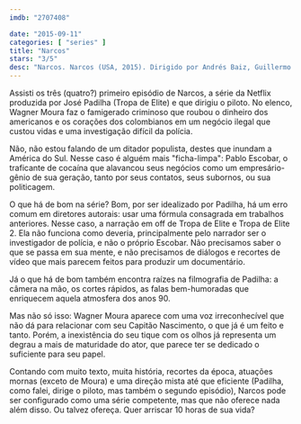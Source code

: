 ```yaml
---
imdb: "2707408"

date: "2015-09-11"
categories: [ "series" ]
title: "Narcos"
stars: "3/5"
desc: "Narcos. Narcos (USA, 2015). Dirigido por Andrés Baiz, Guillermo Navarro, Fernando Coimbra, José Padilha. Escrito por Chris Brancato, Samir Mehta, Andrew Black, Dana Ledoux Miller, Carlo Bernard, Doug Miro, Dana Calvo, Nick Schenk, Paul Eckstein. Com Wagner Moura, Maurice Compte, Boyd Holbrook, Pedro Pascal, Joanna Christie, Roberto Urbina, Ana de la Reguera, Danielle Kennedy, Stephanie Sigman."
---
```

Assisti os três (quatro?) primeiro episódio de Narcos, a série da Netflix produzida por José Padilha (Tropa de Elite) e que dirigiu o piloto. No elenco, Wagner Moura faz o famigerado criminoso que roubou o dinheiro dos americanos e os corações dos colombianos em um negócio ilegal que custou vidas e uma investigação difícil da polícia.

Não, não estou falando de um ditador populista, destes que inundam a América do Sul. Nesse caso é alguém mais "ficha-limpa": Pablo Escobar, o traficante de cocaína que alavancou seus negócios como um empresário-gênio de sua geração, tanto por seus contatos, seus subornos, ou sua politicagem.

O que há de bom na série? Bom, por ser idealizado por Padilha, há um erro comum em diretores autorais: usar uma fórmula consagrada em trabalhos anteriores. Nesse caso, a narração em off de Tropa de Elite e Tropa de Elite 2. Ela não funciona como deveria, principalmente pelo narrador ser o investigador de polícia, e não o próprio Escobar. Não precisamos saber o que se passa em sua mente, e não precisamos de diálogos e recortes de vídeo que mais parecem feitos para produzir um documentário.

Já o que há de bom também encontra raízes na filmografia de Padilha: a câmera na mão, os cortes rápidos, as falas bem-humoradas que enriquecem aquela atmosfera dos anos 90.

Mas não só isso: Wagner Moura aparece com uma voz irreconhecível que não dá para relacionar com seu Capitão Nascimento, o que já é um feito e tanto. Porém, a inexistência do seu tique com os olhos já representa um degrau a mais de maturidade do ator, que parece ter se dedicado o suficiente para seu papel.

Contando com muito texto, muita história, recortes da época, atuações mornas (exceto de Moura) e uma direção mista até que eficiente (Padilha, como falei, dirige o piloto, mas também o segundo episódio), Narcos pode ser configurado como uma série competente, mas que não oferece nada além disso. Ou talvez ofereça. Quer arriscar 10 horas de sua vida?

